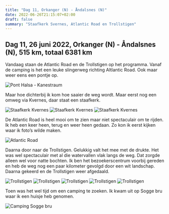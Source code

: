 ```yaml
---
title: "Dag 11, Orkanger (N) - Åndalsnes (N)"
date: 2022-06-26T21:15:07+02:00
draft: false
summary: "Staafkerk Svernes, Atlantic Road en Trollstigen"
---
```

## Dag 11, 26 juni 2022, Orkanger (N) - Åndalsnes (N), 515 km, totaal 6381 km
Vandaag staan de Atlantic Road en de Trollstigen op het programma. Vanaf de camping is het een leuke
slingerweg richting Altlantic Road. Ook maar weer eens een pontje op.

![Pont Halsa - Kanestraum](/images/noordkaap2022-06-26-01-halsa-kanestraum-r.jpg "Pont Halsa - Kanestraum")

Maar hoe dichterbij ik kom hoe saaier de weg wordt. Maar eerst nog een omweg via Kvernes, daar
staat een staafkerk.

![Staafkerk Kvernes](/images/noordkaap2022-06-26-02-kvernes-r.jpg "Staafkerk Kvernes")
![Staafkerk Kvernes](/images/noordkaap2022-06-26-03-kvernes-r.jpg "Staafkerk Kvernes")
![Staafkerk Kvernes](/images/noordkaap2022-06-26-04-kvernes-r.jpg "Staafkerk Kvernes")

De Atlantic
Road is heel mooi om te zien maar niet spectaculair om te rijden. Ik heb een keer heen, terug en weer
heen gedaan. Zo kon ik eerst kijken waar ik foto’s wilde maken.

![Atlantic Road](/images/noordkaap2022-06-26-05-atlantic-road-r.jpg "Atlantic Road")

Daarna door naar de Trollstigen. Gelukkig
valt het mee met de drukte. Het was wel spectaculair met al die watervallen vlak langs de weg. Dat
zorgde alleen wel voor natte bochten. Ik ben het bezoekerscentrum voorbij gereden en heb de weg
nog een paar kilometer gevolgd door een wit landschap. Daarna gekeerd en de Trollstigen weer afgedaald.

![Trollstigen](/images/noordkaap2022-06-26-06-trollstigen-r.jpg "Trollstigen")
![Trollstigen](/images/noordkaap2022-06-26-07-trollstigen-r.jpg "Trollstigen")
![Trollstigen](/images/noordkaap2022-06-26-08-trollstigen-r.jpg "Trollstigen")
![Trollstigen](/images/noordkaap2022-06-26-09-trollstigen-r.jpg "Trollstigen")
![Trollstigen](/images/noordkaap2022-06-26-10-trollstigen-r.jpg "Trollstigen")


Toen was het wel
tijd om een camping te zoeken. Ik kwam uit op Sogge bru waar ik een huisje heb genomen.

![Camping Sogge bru](/images/noordkaap2022-06-26-11-andalsnes-r.jpg "Camping Sogge bru")
